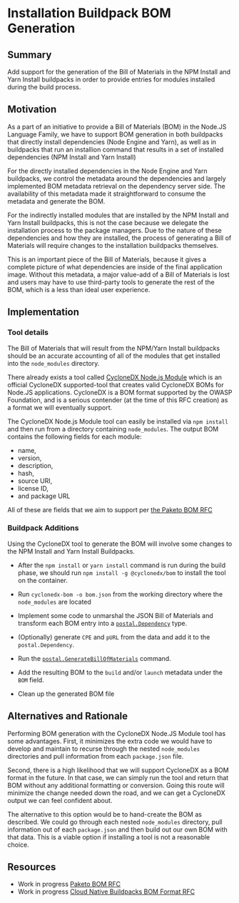 #  Installation Buildpack BOM Generation

## Summary

Add support for the generation of the Bill of Materials in the NPM Install and
Yarn Install buildpacks in order to provide entries for modules installed
during the build process.

## Motivation

As a part of an initiative to provide a Bill of Materials (BOM) in the Node.JS
Language Family, we have to support BOM generation in both buildpacks that
directly install dependencies (Node Engine and Yarn), as well as in buildpacks
that run an installion command that results in a set of installed dependencies
(NPM Install and Yarn Install)

For the directly installed dependencies in the Node Engine and Yarn buildpacks,
we control the metadata around the dependencies and largely implemented BOM
metadata retrieval on the dependency server side. The availability of this
metadata made it straightforward to consume the metadata and generate the BOM.

For the indirectly installed modules that are installed by the NPM Install and
Yarn Install buildpacks, this is not the case because we delegate the
installation process to the package managers. Due to the nature of these
dependencies and how they are installed, the process of generating a Bill of
Materials will require changes to the installation buildpacks themselves.

This is an important piece of the Bill of Materials, because it gives a
complete picture of what dependencies are inside of the final application
image. Without this metadata, a major value-add of a Bill of Materials is lost
and users may have to use third-party tools to generate the rest of the BOM,
which is a less than ideal user experience.


## Implementation

### Tool details

The Bill of Materials that will result from the NPM/Yarn Install buildpacks
should be an accurate accounting of all of the modules that get installed into
the `node_modules` directory.

There already exists a tool called [CycloneDX Node.js
Module](https://github.com/CycloneDX/cyclonedx-node-module) which is an
official CycloneDX supported-tool that creates valid CycloneDX BOMs for Node.JS
applications. CycloneDX is a BOM format supported by the OWASP Foundation, and
is a serious contender (at the time of this RFC creation) as a format we will
eventually support.

The CycloneDX Node.js Module tool can easily be installed via `npm install` and
then run from a directory containing `node_modules`. The output BOM contains
the following fields for each module:
* name,
* version,
* description, 
* hash, 
* source URI, 
* license ID, 
* and package URL

All of these are fields that we aim to support per [the Paketo BOM
RFC](https://github.com/sophiewigmore/rfcs/blob/8b1e8c9ed6201313f47c5897223cbffb265e96ed/text/0028-bill-of-materials.md)

### Buildpack Additions

Using the CycloneDX tool to generate the BOM will involve some changes to the
NPM Install and Yarn Install Buildpacks.

* After the `npm install` or `yarn install` command is run during the build
  phase, we should run `npm install -g @cyclonedx/bom` to install the tool on
  the container.

* Run `cyclonedx-bom -o bom.json` from the working directory where the
  `node_modules` are located

* Implement some code to unmarshal the JSON Bill of Materials and transform
  each BOM entry into a
  [`postal.Dependency`](https://github.com/paketo-buildpacks/packit/blob/c5a40518f2c6bd913ade999b9e2d58d6892d2ea9/postal/buildpack.go#L12)
  type.

* (Optionally) generate `CPE` and `pURL` from the data and add it to the
  `postal.Dependency`.

* Run the
  [`postal.GenerateBillOfMaterials`](https://github.com/paketo-buildpacks/packit/blob/c5a40518f2c6bd913ade999b9e2d58d6892d2ea9/postal/service.go#L186)
  command.

* Add the resulting BOM to the `build` and/or `launch` metadata under the `BOM`
  field.

* Clean up the generated BOM file

## Alternatives and Rationale

Performing BOM generation with the CycloneDX Node.JS Module tool has some
advantages. First, it minimizes the extra code we would have to develop and
maintain to recurse through the nested `node_modules` directories and pull
information from each `package.json` file.

Second, there is a high likelihood that we will support CycloneDX as a BOM
format in the future. In that case, we can simply run the tool and return that
BOM without any additional formatting or conversion. Going this route will
minimize the change needed down the road, and we can get a CycloneDX output we
can feel confident about.

The alternative to this option would be to hand-create the BOM as described. We
could go through each nested `node_modules` directory, pull information out of
each `package.json` and then build out our own BOM with that data. This is a
viable option if installing a tool is not a reasonable choice.

## Resources

* Work in progress [Paketo BOM
  RFC](https://github.com/sophiewigmore/rfcs/blob/sophie/bom/text/0028-bill-of-materials.md)
* Work in progress [Cloud Native Buildpacks BOM Format
  RFC](https://github.com/buildpacks/rfcs/pull/166)
